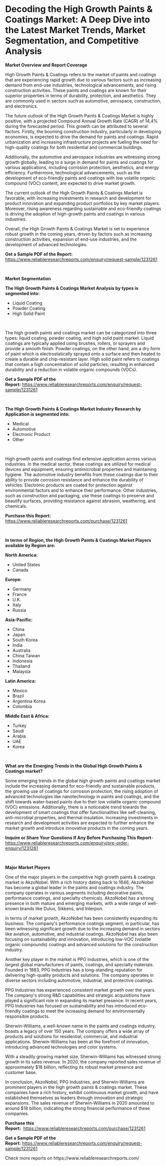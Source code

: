 <p><h1>Decoding the High Growth Paints & Coatings Market: A Deep Dive into the Latest Market Trends, Market Segmentation, and Competitive Analysis</h1></p><p><strong>Market Overview and Report Coverage</strong></p>
<p><p>High Growth Paints & Coatings refers to the market of paints and coatings that are experiencing rapid growth due to various factors such as increasing demand from end-use industries, technological advancements, and rising construction activities. These paints and coatings are known for their superior properties in terms of durability, protection, and aesthetics. They are commonly used in sectors such as automotive, aerospace, construction, and electronics.</p><p>The future outlook of the High Growth Paints & Coatings Market is highly positive, with a projected Compound Annual Growth Rate (CAGR) of 14.4% during the forecasted period. This growth can be attributed to several factors. Firstly, the booming construction industry, particularly in developing economies, is expected to drive the demand for paints and coatings. Rapid urbanization and increasing infrastructure projects are fueling the need for high-quality coatings for both residential and commercial buildings.</p><p>Additionally, the automotive and aerospace industries are witnessing strong growth globally, leading to a surge in demand for paints and coatings for various applications, including corrosion protection, aesthetics, and energy efficiency. Furthermore, technological advancements, such as the development of eco-friendly paints and coatings with low volatile organic compound (VOC) content, are expected to drive market growth.</p><p>The current outlook of the High Growth Paints & Coatings Market is favorable, with increasing investments in research and development for product innovation and expanding product portfolios by key market players. Moreover, rising awareness regarding sustainable and eco-friendly coatings is driving the adoption of high-growth paints and coatings in various industries.</p><p>Overall, the High Growth Paints & Coatings Market is set to experience robust growth in the coming years, driven by factors such as increasing construction activities, expansion of end-use industries, and the development of advanced technologies.</p></p>
<p><strong>Get a Sample PDF of the Report:</strong> <a href="https://www.reliableresearchreports.com/enquiry/request-sample/1231261">https://www.reliableresearchreports.com/enquiry/request-sample/1231261</a></p>
<p>&nbsp;</p>
<p><strong>Market Segmentation</strong></p>
<p><strong>The High Growth Paints & Coatings Market Analysis by types is segmented into:</strong></p>
<p><ul><li>Liquid Coating</li><li>Powder Coating</li><li>High Solid Paint</li></ul></p>
<p>&nbsp;</p>
<p><p>The high growth paints and coatings market can be categorized into three types: liquid coating, powder coating, and high solid paint market. Liquid coatings are typically applied using brushes, rollers, or sprayers and provide a smooth finish. Powder coatings, on the other hand, are a dry form of paint which is electrostatically sprayed onto a surface and then heated to create a durable and chip-resistant layer. High solid paint refers to coatings that contain a high concentration of solid particles, resulting in enhanced durability and a reduction in volatile organic compounds (VOCs).</p></p>
<p><strong>Get a Sample PDF of the Report:</strong>&nbsp;<a href="https://www.reliableresearchreports.com/enquiry/request-sample/1231261">https://www.reliableresearchreports.com/enquiry/request-sample/1231261</a></p>
<p>&nbsp;</p>
<p><strong>The High Growth Paints & Coatings Market Industry Research by Application is segmented into:</strong></p>
<p><ul><li>Medical</li><li>Automotive</li><li>Electronic Product</li><li>Other</li></ul></p>
<p>&nbsp;</p>
<p><p>High growth paints and coatings find extensive application across various industries. In the medical sector, these coatings are utilized for medical devices and equipment, ensuring antimicrobial properties and maintaining hygiene. The automotive industry benefits from these coatings due to their ability to provide corrosion resistance and enhance the durability of vehicles. Electronic products are coated for protection against environmental factors and to enhance their performance. Other industries, such as construction and packaging, use these coatings to preserve and beautify surfaces, providing resistance against abrasion, weathering, and chemicals.</p></p>
<p><strong>Purchase this Report:</strong>&nbsp; <a href="https://www.reliableresearchreports.com/purchase/1231261">https://www.reliableresearchreports.com/purchase/1231261</a></p>
<p>&nbsp;</p>
<p><strong>In terms of Region, the High Growth Paints & Coatings Market Players available by Region are:</strong></p>
<p>
    <p> <strong> North America: </strong>
        <ul>
            <li>United States</li>
            <li>Canada</li>
        </ul>
        </p> 
    <p> <strong> Europe: </strong>
        <ul>
            <li>Germany</li>
            <li>France</li>
            <li>U.K.</li>
            <li>Italy</li>
            <li>Russia</li>
        </ul>
        </p> 
    <p> <strong> Asia-Pacific: </strong>
        <ul>
            <li>China</li>
            <li>Japan</li>
            <li>South Korea</li>
            <li>India</li>
            <li>Australia</li>
            <li>China Taiwan</li>
            <li>Indonesia</li>
            <li>Thailand</li>
            <li>Malaysia</li>
        </ul>
        </p> 
    <p> <strong> Latin America: </strong>
        <ul>
            <li>Mexico</li>
            <li>Brazil</li>
            <li>Argentina Korea</li>
            <li>Colombia</li>
        </ul>
        </p> 
    <p> <strong> Middle East & Africa: </strong>
        <ul>
            <li>Turkey</li>
            <li>Saudi</li>
            <li>Arabia</li>
            <li>UAE</li>
            <li>Korea</li>
        </ul>
    </p>
    </p>
<p>&nbsp;</p>
<p><strong>What are the Emerging Trends in the Global High Growth Paints & Coatings market?</strong></p>
<p><p>Some emerging trends in the global high growth paints and coatings market include the increasing demand for eco-friendly and sustainable products, the growing use of coatings for corrosion protection, the rising adoption of advanced technologies like nanotechnology in paints and coatings, and the shift towards water-based paints due to their low volatile organic compound (VOC) emissions. Additionally, there is a noticeable trend towards the development of smart coatings that offer functionalities like self-cleaning, anti-microbial properties, and thermal insulation. Increasing investments in research and development activities are expected to further enhance the market growth and introduce innovative products in the coming years.</p></p>
<p><strong>Inquire or Share Your Questions If Any Before Purchasing This Report</strong>- <a href="https://www.reliableresearchreports.com/enquiry/pre-order-enquiry/1231261">https://www.reliableresearchreports.com/enquiry/pre-order-enquiry/1231261</a></p>
<p>&nbsp;</p>
<p><strong>Major Market Players</strong></p>
<p><p>One of the major players in the competitive high growth paints & coatings market is AkzoNobel. With a rich history dating back to 1646, AkzoNobel has become a global leader in the paints and coatings industry. The company operates in various segments including decorative paints, performance coatings, and specialty chemicals. AkzoNobel has a strong presence in both mature and emerging markets, with a wide range of well-known brands like Dulux, Sikkens, and Interpon.</p><p>In terms of market growth, AkzoNobel has been consistently expanding its business. The company's performance coatings segment, in particular, has been witnessing significant growth due to the increasing demand in sectors like aviation, automotive, and industrial coatings. AkzoNobel has also been focusing on sustainability and innovation, introducing low-VOC (volatile organic compounds) coatings and advanced solutions for the construction industry.</p><p>Another key player in the market is PPG Industries, which is one of the largest global manufacturers of paints, coatings, and specialty materials. Founded in 1883, PPG Industries has a long-standing reputation for delivering high-quality products and solutions. The company operates in diverse sectors including automotive, industrial, and protective coatings.</p><p>PPG Industries has experienced consistent market growth over the years. The company's strong R&D capabilities and strategic acquisitions have played a significant role in expanding its market presence. In recent years, PPG Industries has focused on sustainability and has introduced eco-friendly coatings to meet the increasing demand for environmentally responsible products.</p><p>Sherwin-Williams, a well-known name in the paints and coatings industry, boasts a legacy of over 150 years. The company offers a wide array of products and solutions for residential, commercial, and industrial applications. Sherwin-Williams has been at the forefront of innovation, introducing advanced technologies and color systems.</p><p>With a steadily growing market size, Sherwin-Williams has witnessed strong growth in its sales revenue. In 2020, the company reported sales revenue of approximately $18 billion, reflecting its robust market presence and customer base.</p><p>In conclusion, AkzoNobel, PPG Industries, and Sherwin-Williams are prominent players in the high growth paints & coatings market. These companies have a rich history, exhibit continuous market growth, and have established themselves as leaders through innovation and strategic expansions. The sales revenue of Sherwin-Williams in 2020 amounted to around $18 billion, indicating the strong financial performance of these companies.</p></p>
<p><strong>Purchase this Report:</strong>&nbsp;&nbsp;<a href="https://www.reliableresearchreports.com/purchase/1231261">https://www.reliableresearchreports.com/purchase/1231261</a></p>
<p></p>
<p><strong>Get a Sample PDF of the Report:</strong>&nbsp;<a href="https://www.reliableresearchreports.com/enquiry/request-sample/1231261">https://www.reliableresearchreports.com/enquiry/request-sample/1231261</a></p>
<p>Check more reports on https://www.reliableresearchreports.com/</p>